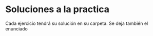 # Soluciones a la practica
Cada ejercicio tendrá su solución en su carpeta.
Se deja también el enunciado